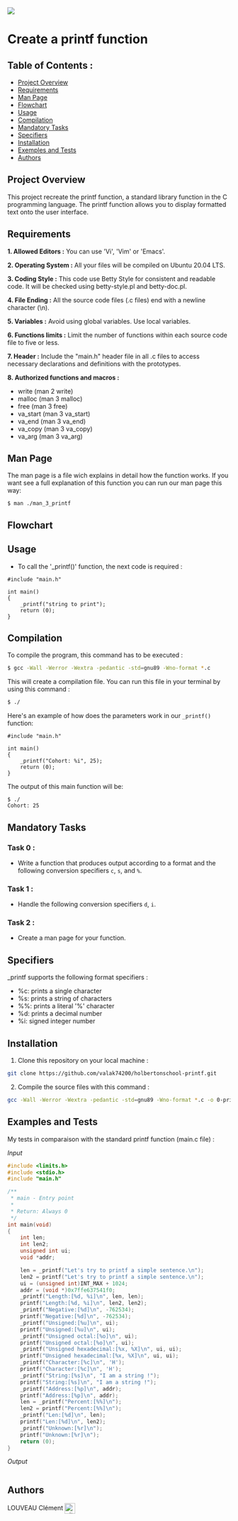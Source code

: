 <img src="https://github.com/valak74200/holbertonschool-printf/blob/main/holberton-logo_2.png">

# Create a printf function

## Table of Contents :

- [Project Overview](#Project-Overview)
- [Requirements](#Requirements)
- [Man Page](#Man-Page)
- [Flowchart](#Flowchart)
- [Usage](#Usage)
- [Compilation](#Compilation)
- [Mandatory Tasks](#Mandatory-Tasks)
- [Specifiers](#Specifiers)
- [Installation](#Installation)
- [Exemples and Tests](#Exemples-and-Tests)
- [Authors](#Authors)

## Project Overview

This project recreate the printf function, a standard library function in the C programming language. The printf function allows you to display formatted text onto the user interface.

## Requirements

**1. Allowed Editors :** You can use 'Vi', 'Vim' or 'Emacs'.

**2. Operating System :** All your files will be compiled on Ubuntu 20.04 LTS.

**3. Coding Style :** This code use Betty Style for consistent and readable code. It will be checked using betty-style.pl and betty-doc.pl.

**4. File Ending :** All the source code files (.c files) end with a newline character (\n).

**5. Variables :** Avoid using global variables. Use local variables.

**6. Functions limits :** Limit the number of functions within each source code file to five or less.

**7. Header :** Include the "main.h" header file in all .c files to access necessary declarations and definitions with the prototypes.

**8. Authorized functions and macros :**

- write (man 2 write)
- malloc (man 3 malloc)
- free (man 3 free)
- va_start (man 3 va_start)
- va_end (man 3 va_end)
- va_copy (man 3 va_copy)
- va_arg (man 3 va_arg) 

## Man Page

The man page is a file wich explains in detail how the function works. If you want see a full explanation of this function you can run our man page this way:
```
$ man ./man_3_printf
```

## Flowchart

## Usage

- To call the '_printf()' function, the next code is required :
```
#include "main.h"

int main() 
{
    _printf("string to print");
    return (0);
}
```

## Compilation

To compile the program, this command has to be executed :
```bash
$ gcc -Wall -Werror -Wextra -pedantic -std=gnu89 -Wno-format *.c
```
This will create a compilation file. You can run this file in your terminal by using this command :
```bash
$ ./
```

Here's an example of how does the parameters work in our `_printf()` function:
``` 
#include "main.h"

int main()
{
    _printf("Cohort: %i", 25);
    return (0);
}
```
The output of this main function will be:
```
$ ./
Cohort: 25
```

## Mandatory Tasks

### Task 0 :

- Write a function that produces output according to a format and the following conversion specifiers `c`, `s`, and `%`.

### Task 1 :

- Handle the following conversion specifiers `d`, `i`.

### Task 2 :

- Create a man page for your function.

## Specifiers

\_printf supports the following format specifiers :

-   %c: prints a single character
-   %s: prints a string of characters
-	%%: prints a literal '%' character
-   %d: prints a decimal number 
-	%i: signed integer number

## Installation

1. Clone this repository on your local machine :

```bash
git clone https://github.com/valak74200/holbertonschool-printf.git
```

2. Compile the source files with this command :

```bash
gcc -Wall -Werror -Wextra -pedantic -std=gnu89 -Wno-format *.c -o 0-printf
```

## Examples and Tests

My tests in comparaison with the standard printf function (main.c file) :

*Input*

```c
#include <limits.h>
#include <stdio.h>
#include "main.h"

/**
 * main - Entry point
 *
 * Return: Always 0
 */
int main(void)
{
    int len;
    int len2;
    unsigned int ui;
    void *addr;

    len = _printf("Let's try to printf a simple sentence.\n");
    len2 = printf("Let's try to printf a simple sentence.\n");
    ui = (unsigned int)INT_MAX + 1024;
    addr = (void *)0x7ffe637541f0;
    _printf("Length:[%d, %i]\n", len, len);
    printf("Length:[%d, %i]\n", len2, len2);
    _printf("Negative:[%d]\n", -762534);
    printf("Negative:[%d]\n", -762534);
    _printf("Unsigned:[%u]\n", ui);
    printf("Unsigned:[%u]\n", ui);
    _printf("Unsigned octal:[%o]\n", ui);
    printf("Unsigned octal:[%o]\n", ui);
    _printf("Unsigned hexadecimal:[%x, %X]\n", ui, ui);
    printf("Unsigned hexadecimal:[%x, %X]\n", ui, ui);
    _printf("Character:[%c]\n", 'H');
    printf("Character:[%c]\n", 'H');
    _printf("String:[%s]\n", "I am a string !");
    printf("String:[%s]\n", "I am a string !");
    _printf("Address:[%p]\n", addr);
    printf("Address:[%p]\n", addr);
    len = _printf("Percent:[%%]\n");
    len2 = printf("Percent:[%%]\n");
    _printf("Len:[%d]\n", len);
    printf("Len:[%d]\n", len2);
    _printf("Unknown:[%r]\n");
    printf("Unknown:[%r]\n");
    return (0);
}
```

*Output*

```

```


## Authors

LOUVEAU Clément <a href="https://github.com/valak74200" rel="nofollow"><img align="center" alt="github" src="https://www.vectorlogo.zone/logos/github/github-tile.svg" height="24" /></a>
